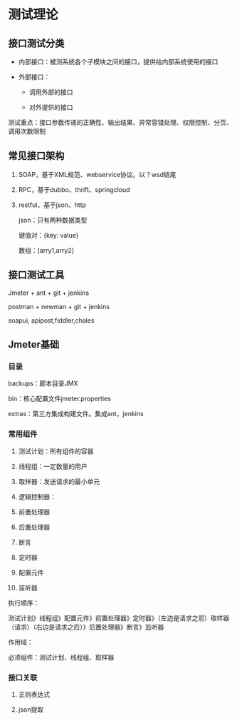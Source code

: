# 测试理论

## 接口测试分类

- 内部接口：被测系统各个子模块之间的接口，提供给内部系统使用的接口

- 外部接口：

  - 调用外部的接口

  - 对外提供的接口

    

测试重点：接口参数传递的正确性、输出结果、异常容错处理、权限控制、分页、调用次数限制



## 常见接口架构

1. SOAP，基于XML规范、webservice协议。以？wsd结尾

2. RPC，基于dubbo、thrift、springcloud

3. restful，基于json、http

   json：只有两种数据类型

   键值对：{key: value}

   数组：[arry1,arry2]

   

## 接口测试工具

Jmeter + ant + git + jenkins

postman + newman + git + jenkins



soapui, apipost,fiddler,chales



## Jmeter基础

### 目录

backups：脚本目录JMX

bin：核心配置文件jmeter.properties

extras：第三方集成构建文件。集成ant，jenkins

### 常用组件

1. 测试计划：所有组件的容器

2. 线程组：一定数量的用户

3. 取样器：发送请求的最小单元

4. 逻辑控制器：

5. 前置处理器

6. 后置处理器

7. 断言

8. 定时器

9. 配置元件

10. 监听器

    

执行顺序：

测试计划》线程组》配置元件》前置处理器》定时器》（左边是请求之前）取样器（请求）（右边是请求之后）》后置处理器》断言》监听器

作用域：

必须组件：测试计划、线程组、取样器



### 接口关联

1. 正则表达式

2. json提取

   





